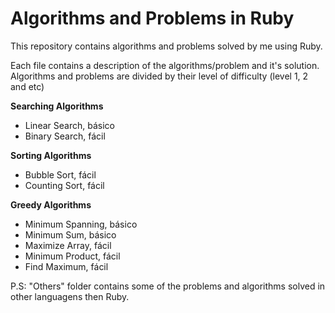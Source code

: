 # Algorithms and Problems in Ruby
This repository contains algorithms and problems solved by me using Ruby.

Each file contains a description of the algorithms/problem and it's solution. Algorithms and problems are divided by their level of difficulty (level 1, 2 and etc)

**Searching Algorithms**
- Linear Search, básico
- Binary Search, fácil

**Sorting Algorithms**
- Bubble Sort, fácil
- Counting Sort, fácil

**Greedy Algorithms**
- Minimum Spanning, básico
- Minimum Sum, básico
- Maximize Array, fácil
- Minimum Product, fácil
- Find Maximum, fácil

P.S: "Others" folder contains some of the problems and algorithms solved in other languagens then Ruby.

